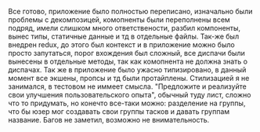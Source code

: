 Все готово, приложение было полностью переписано, изначально были проблемы с декомпозицей, комопненты были
переполнены всем подряд, имели слишком много ответствености, разбил компоненты, вынес типы, статичные данные и тд в
отдельные файлы. Так-же был внедрен redux, до этого был контекст и в приложение можно было просто запутаться, порог
вхождения был сложный, все диспачи были вынесены в отдельные методы, так как комопнента не должна знать о диспачах.
Так же в приложение было ужасно типизировано, в данный момент все экшены, пропсы и тд были протайплены. Стилизацией
я не занимался, в тестовом не иммеет смысла. "Предложите и реализуйте свои улучшения пользовательского опыта",
обычный туду лист, сложно что то придумать, но конечто все-таки можно: разделение на группы, что бы юзер мог
создавать свои группы тасков и давать группам название.
Багов не заметил, возможно не внимательность.
